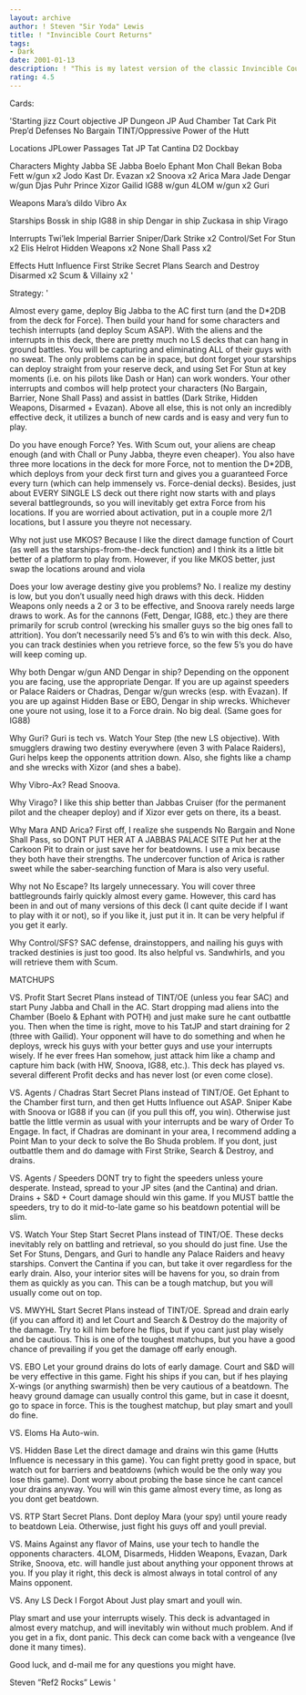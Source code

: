 ```yaml
---
layout: archive
author: ! Steven "Sir Yoda" Lewis
title: ! "Invincible Court Returns"
tags:
- Dark
date: 2001-01-13
description: ! "This is my latest version of the classic Invincible Court deck using new JPOTSD and RefII tech.  Play it right, and it won’t lose."
rating: 4.5
---
```

Cards: 

'Starting jizz
Court objective
JP Dungeon
JP Aud Chamber
Tat Cark Pit
Prep’d Defenses
No Bargain
TINT/Oppressive
Power of the Hutt

Locations
JPLower Passages
Tat JP
Tat Cantina
D2 Dockbay

Characters
Mighty Jabba
SE Jabba
Boelo
Ephant Mon
Chall Bekan
Boba Fett w/gun x2
Jodo Kast
Dr. Evazan x2
Snoova x2
Arica
Mara Jade
Dengar w/gun
Djas Puhr
Prince Xizor
Gailid
IG88 w/gun
4LOM w/gun x2
Guri

Weapons
Mara’s dildo
Vibro Ax

Starships
Bossk in ship
IG88 in ship
Dengar in ship
Zuckasa in ship
Virago

Interrupts
Twi’lek
Imperial Barrier
Sniper/Dark Strike x2
Control/Set For Stun x2
Elis Helrot
Hidden Weapons x2
None Shall Pass x2

Effects
Hutt Influence
First Strike
Secret Plans
Search and Destroy
Disarmed x2
Scum & Villainy x2 '

Strategy: '

Almost every game, deploy Big Jabba to the AC first turn (and the D*2DB from the deck for Force).  Then build your hand for some characters and techish interrupts (and deploy Scum ASAP).	With the aliens and the interrupts in this deck, there are pretty much no LS decks that can hang in ground battles.  You will be capturing and eliminating ALL of their guys with no sweat.  The only problems can be in space, but dont forget your starships can deploy straight from your reserve deck, and using Set For Stun at key moments (i.e. on his pilots like Dash or Han) can work wonders.  Your other interrupts and combos will help protect your characters (No Bargain, Barrier, None Shall Pass) and assist in battles (Dark Strike, Hidden Weapons, Disarmed + Evazan).  Above all else, this is not only an incredibly effective deck, it utilizes a bunch of new cards and is easy and very fun to play.

Do you have enough Force?
Yes.  With Scum out, your aliens are cheap enough (and with Chall or Puny Jabba, theyre even cheaper).	You also have three more locations in the deck for more Force, not to mention the D*2DB, which deploys from your deck first turn and gives you a guaranteed Force every turn (which can help immensely vs. Force-denial decks).  Besides, just about EVERY SINGLE LS deck out there right now starts with and plays several battlegrounds, so you will inevitably get extra Force from his locations.	If you are worried about activation, put in a couple more 2/1 locations, but I assure you theyre not necessary.

Why not just use MKOS?
Because I like the direct damage function of Court (as well as the starships-from-the-deck function) and I think its a little bit better of a platform to play from.  However, if you like MKOS better, just swap the locations around and viola

Does your low average destiny give you problems?
No.  I realize my destiny is low, but you don’t usually need high draws with this deck.  Hidden Weapons only needs a 2 or 3 to be effective, and Snoova rarely needs large draws to work.	As for the cannons (Fett, Dengar, IG88, etc.) they are there primarily for scrub control (wrecking his smaller guys so the big ones fall to attrition).  You don’t necessarily need 5’s and 6’s to win with this deck.  Also, you can track destinies when you retrieve force, so the few 5’s you do have will keep coming up.

Why both Dengar w/gun AND Dengar in ship?
Depending on the opponent you are facing, use the appropriate Dengar.  If you are up against speeders or Palace Raiders or Chadras, Dengar w/gun wrecks (esp. with Evazan).  If you are up against Hidden Base or EBO, Dengar in ship wrecks.  Whichever one youre not using, lose it to a Force drain.  No big deal.  (Same goes for IG88)

Why Guri?
Guri is tech vs. Watch Your Step (the new LS objective).  With smugglers drawing two destiny everywhere (even 3 with Palace Raiders), Guri helps keep the opponents attrition down.  Also, she fights like a champ and she wrecks with Xizor (and shes a babe).

Why Vibro-Ax?
Read Snoova.

Why Virago?
I like this ship better than Jabbas Cruiser (for the permanent pilot and the cheaper deploy) and if Xizor ever gets on there, its a beast.

Why Mara AND Arica?
First off, I realize she suspends No Bargain and None Shall Pass, so DONT PUT HER AT A JABBAS PALACE SITE  Put her at the Carkoon Pit to drain or just save her for beatdowns.  I use a mix because they both have their strengths.  The undercover function of Arica is rather sweet while the saber-searching function of Mara is also very useful.

Why not No Escape?
Its largely unnecessary.  You will cover three battlegrounds fairly quickly almost every game.	However, this card has been in and out of many versions of this deck (I cant quite decide if I want to play with it or not), so if you like it, just put it in.  It can be very helpful if you get it early.

Why Control/SFS?
SAC defense, drainstoppers, and nailing his guys with tracked destinies is just too good.  Its also helpful vs. Sandwhirls, and you will retrieve them with Scum.

MATCHUPS

VS. Profit
Start Secret Plans instead of TINT/OE (unless you fear SAC) and start Puny Jabba and Chall in the AC.  Start dropping mad aliens into the Chamber (Boelo & Ephant with POTH) and just make sure he cant outbattle you.	Then when the time is right, move to his TatJP and start draining for 2 (three with Gailid).  Your opponent will have to do something and when he deploys, wreck his guys with your better guys and use your interrupts wisely.  If he ever frees Han somehow, just attack him like a champ and capture him back (with HW, Snoova, IG88, etc.).  This deck has played vs. several different Profit decks and has never lost (or even come close).

VS. Agents / Chadras
Start Secret Plans instead of TINT/OE.	Get Ephant to the Chamber first turn, and then get Hutts Influence out ASAP.  Sniper Kabe with Snoova or IG88 if you can (if you pull this off, you win).  Otherwise just battle the little vermin as usual with your interrupts and be wary of Order To Engage.  In fact, if Chadras are dominant in your area, I recommend adding a Point Man to your deck to solve the Bo Shuda problem.  If you dont, just outbattle them and do damage with First Strike, Search & Destroy, and drains.

VS. Agents / Speeders
DONT try to fight the speeders unless youre desperate.	Instead, spread to your JP sites (and the Cantina) and drian.  Drains + S&D + Court damage should win this game.  If you MUST battle the speeders, try to do it mid-to-late game so his beatdown potential will be slim.

VS. Watch Your Step
Start Secret Plans instead of TINT/OE.	These decks inevitably rely on battling and retrieval, so you should do just fine.  Use the Set For Stuns, Dengars, and Guri to handle any Palace Raiders and heavy starships.	Convert the Cantina if you can, but take it over regardless for the early drain.  Also, your interior sites will be havens for you, so drain from them as quickly as you can.  This can be a tough matchup, but you will usually come out on top.

VS. MWYHL
Start Secret Plans instead of TINT/OE.	Spread and drain early (if you can afford it) and let Court and Search & Destroy do the majority of the damage.  Try to kill him before he flips, but if you cant just play wisely and be cautious.  This is one of the toughest matchups, but you have a good chance of prevailing if you get the damage off early enough.

VS. EBO
Let your ground drains do lots of early damage.  Court and S&D will be very effective in this game.  Fight his ships if you can, but if hes playing X-wings (or anything swarmish) then be very cautious of a beatdown.  The heavy ground damage can usually control this game, but in case it doesnt, go to space in force.  This is the toughest matchup, but play smart and youll do fine.

VS. Eloms
Ha  Auto-win.

VS. Hidden Base
Let the direct damage and drains win this game (Hutts Influence is necessary in this game).  You can fight pretty good in space, but watch out for barriers and beatdowns (which would be the only way you lose this game).  Dont worry about probing the base since he cant cancel your drains anyway.  You will win this game almost every time, as long as you dont get beatdown.

VS. RTP
Start Secret Plans.  Dont deploy Mara (your spy) until youre ready to beatdown Leia.  Otherwise, just fight his guys off and youll previal.

VS. Mains
Against any flavor of Mains, use your tech to handle the opponents characters.	4LOM, Disarmeds, Hidden Weapons, Evazan, Dark Strike, Snoova, etc. will handle just about anything your opponent throws at you.  If you play it right, this deck is almost always in total control of any Mains opponent.

VS. Any LS Deck I Forgot About
Just play smart and youll win.

Play smart and use your interrupts wisely.  This deck is advantaged in almost every matchup, and will inevitably win without much problem.  And if you get in a fix, dont panic.  This deck can come back with a vengeance (Ive done it many times).

Good luck, and d-mail me for any questions you might have.

Steven ”Ref2 Rocks” Lewis  '